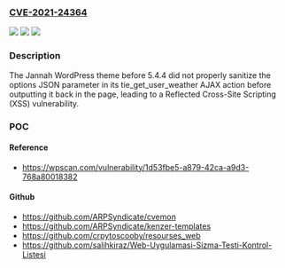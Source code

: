 ### [CVE-2021-24364](https://cve.mitre.org/cgi-bin/cvename.cgi?name=CVE-2021-24364)
![](https://img.shields.io/static/v1?label=Product&message=Jannah&color=blue)
![](https://img.shields.io/static/v1?label=Version&message=5.4.4%3C%205.4.4%20&color=brighgreen)
![](https://img.shields.io/static/v1?label=Vulnerability&message=CWE-79%20Cross-site%20Scripting%20(XSS)&color=brighgreen)

### Description

The Jannah WordPress theme before 5.4.4 did not properly sanitize the options JSON parameter in its tie_get_user_weather AJAX action before outputting it back in the page, leading to a Reflected Cross-Site Scripting (XSS) vulnerability.

### POC

#### Reference
- https://wpscan.com/vulnerability/1d53fbe5-a879-42ca-a9d3-768a80018382

#### Github
- https://github.com/ARPSyndicate/cvemon
- https://github.com/ARPSyndicate/kenzer-templates
- https://github.com/crpytoscooby/resourses_web
- https://github.com/salihkiraz/Web-Uygulamasi-Sizma-Testi-Kontrol-Listesi


